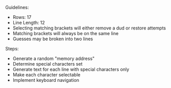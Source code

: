 Guidelines:

- Rows: 17
- Line Length: 12
- Selecting matching brackets will either remove a dud or restore attempts
- Matching brackets will always be on the same line
- Guesses may be broken into two lines

Steps:

- Generate a random "memory address"
- Determine special characters set
- Generate text for each line with special characters only
- Make each character selectable
- Implement keyboard navigation
